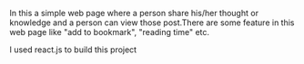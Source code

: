 In this a simple web page where a person share his/her thought or knowledge and a person can view those post.There are some feature in this web page like "add to bookmark", "reading time" etc.

I used react.js to build this project
